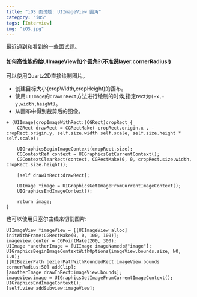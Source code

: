 ```yaml
---
title: "iOS 面试题: UIImageView 圆角"
category: "iOS"
tags: [Interview]
img: "iOS.jpg"
---
```

最近遇到和看到的一些面试题。

#### 如何高性能的给UIImageView加个圆角?(不准说layer.cornerRadius!)

可以使用Quartz2D直接绘制图片。

* 创建目标大小(cropWidth,cropHeight)的画布。
* 使用`UIImage`的`drawInRect`方法进行绘制的时候,指定rect为`(-x,-y,width,height)`。
* 从画布中得到裁剪后的图像。

```objc
+ (UIImage)cropImageWithRect:(CGRect)cropRect {
    CGRect drawRect = CGRectMake(-cropRect.origin.x , -cropRect.origin.y, self.size.width self.scale, self.size.height * self.scale);

    UIGraphicsBeginImageContext(cropRect.size);
    CGContextRef context = UIGraphicsGetCurrentContext();
    CGContextClearRect(context, CGRectMake(0, 0, cropRect.size.width, cropRect.size.height));

    [self drawInRect:drawRect];

    UIImage *image = UIGraphicsGetImageFromCurrentImageContext();
    UIGraphicsEndImageContext();

    return image;
}
```

也可以使用贝塞尔曲线来切割图片:

```objc
UIImageView *imageView = [[UIImageView alloc] initWithFrame:CGRectMake(0, 0, 100, 100)];
imageView.center = CGPointMake(200, 300);
UIImage *anotherImage = [UIImage imageNamed:@"image"];
UIGraphicsBeginImageContextWithOptions(imageView.bounds.size, NO, 1.0);
[[UIBezierPath bezierPathWithRoundedRect:imageView.bounds cornerRadius:50] addClip];
[anotherImage drawInRect:imageView.bounds];
imageView.image = UIGraphicsGetImageFromCurrentImageContext();
UIGraphicsEndImageContext();
[self.view addSubview:imageView];
```
